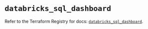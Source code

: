 # `databricks_sql_dashboard`

Refer to the Terraform Registry for docs: [`databricks_sql_dashboard`](https://registry.terraform.io/providers/databricks/databricks/1.89.0/docs/resources/sql_dashboard).
